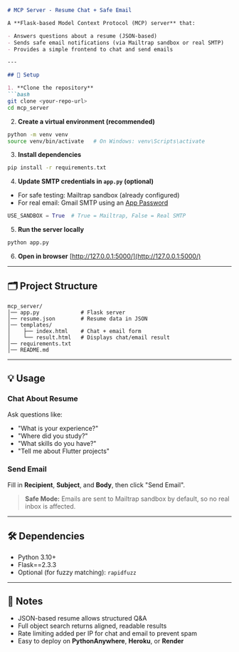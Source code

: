 ````markdown
# MCP Server - Resume Chat + Safe Email

A **Flask-based Model Context Protocol (MCP) server** that:  

- Answers questions about a resume (JSON-based)  
- Sends safe email notifications (via Mailtrap sandbox or real SMTP)  
- Provides a simple frontend to chat and send emails  

---

## 🚀 Setup

1. **Clone the repository**  
```bash
git clone <your-repo-url>
cd mcp_server
````

2. **Create a virtual environment (recommended)**

```bash
python -m venv venv
source venv/bin/activate   # On Windows: venv\Scripts\activate
```

3. **Install dependencies**

```bash
pip install -r requirements.txt
```

4. **Update SMTP credentials in `app.py` (optional)**

* For safe testing: Mailtrap sandbox (already configured)
* For real email: Gmail SMTP using an [App Password](https://support.google.com/accounts/answer/185833?hl=en)

```python
USE_SANDBOX = True  # True = Mailtrap, False = Real SMTP
```

5. **Run the server locally**

```bash
python app.py
```

6. **Open in browser**
   [http://127.0.0.1:5000/](http://127.0.0.1:5000/)

---

## 🗂 Project Structure

```
mcp_server/
│── app.py             # Flask server
│── resume.json        # Resume data in JSON
│── templates/
│    ├── index.html    # Chat + email form
│    └── result.html   # Displays chat/email result
│── requirements.txt
│── README.md
```

---

## 💡 Usage

### Chat About Resume

Ask questions like:

* "What is your experience?"
* "Where did you study?"
* "What skills do you have?"
* "Tell me about Flutter projects"

### Send Email

Fill in **Recipient**, **Subject**, and **Body**, then click "Send Email".

> **Safe Mode:** Emails are sent to Mailtrap sandbox by default, so no real inbox is affected.

---

## 🛠 Dependencies

* Python 3.10+
* Flask==2.3.3
* Optional (for fuzzy matching): `rapidfuzz`

---

## 📝 Notes

* JSON-based resume allows structured Q\&A
* Full object search returns aligned, readable results
* Rate limiting added per IP for chat and email to prevent spam
* Easy to deploy on **PythonAnywhere**, **Heroku**, or **Render**

```
